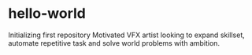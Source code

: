 # hello-world
Initializing first repository
Motivated VFX artist looking to expand skillset, automate repetitive task and solve world problems with ambition.
